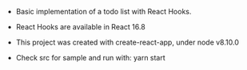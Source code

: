 
* Basic implementation of a todo list with React Hooks.

* React Hooks are available in React 16.8

* This project was created with create-react-app, under node v8.10.0

* Check src for sample and run with: yarn start